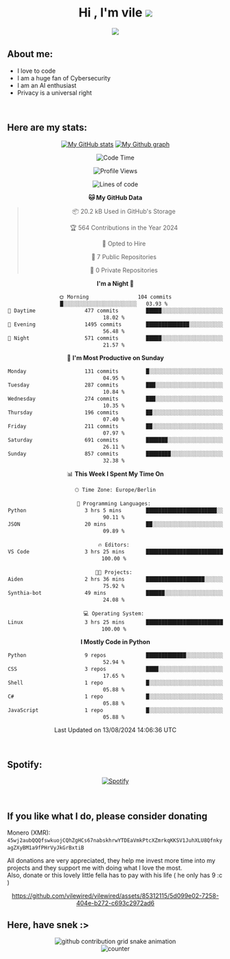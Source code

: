 <h1 align="center">Hi , I'm vile <img src="https://media.giphy.com/media/hvRJCLFzcasrR4ia7z/giphy.gif" width="35"></h1>
<p align="center">
  <a href="https://github.com/viledissociation"><img src="https://readme-typing-svg.demolab.com?font=Roboto+Mono&weight=300&size=28&duration=4000&pause=100&color=C109F7&center=true&vCenter=true&width=580&height=127&lines=I'm+a+programmer;I'm+an+AI+enthusiast;I'm+a+big+fan+of+Neural+Networks;I'm+interested+in+Computer+Science;I+love+Cybersecurity;By+the+way+I+use+Arch+%F0%9F%92%80"></a>
</p>

## About me:

- I love to code
- I am a huge fan of Cybersecurity
- I am an AI enthusiast
- Privacy is a universal right

<br>

## Here are my stats:

<div align="center">
    
 [![My GitHub stats](https://github-readme-stats.vercel.app/api?username=vilewired&count_private=true&show_icons=true&theme=radical)](https://github.com/vilewired)
 [![My Github graph](http://github-profile-summary-cards.vercel.app/api/cards/profile-details?username=vilewired&theme=radical)](https://github.com/vilewired)

<!--START_SECTION:waka-->
![Code Time](http://img.shields.io/badge/Code%20Time-330%20hrs%2037%20mins-blue)

![Profile Views](http://img.shields.io/badge/Profile%20Views-3-blue)

![Lines of code](https://img.shields.io/badge/From%20Hello%20World%20I%27ve%20Written-178.3%20thousand%20lines%20of%20code-blue)

**🐱 My GitHub Data** 

> 📦 20.2 kB Used in GitHub's Storage 
 > 
> 🏆 564 Contributions in the Year 2024
 > 
> 💼 Opted to Hire
 > 
> 📜 7 Public Repositories 
 > 
> 🔑 0 Private Repositories 
 > 
**I'm a Night 🦉** 

```text
🌞 Morning                104 commits         █░░░░░░░░░░░░░░░░░░░░░░░░   03.93 % 
🌆 Daytime                477 commits         █████░░░░░░░░░░░░░░░░░░░░   18.02 % 
🌃 Evening                1495 commits        ██████████████░░░░░░░░░░░   56.48 % 
🌙 Night                  571 commits         █████░░░░░░░░░░░░░░░░░░░░   21.57 % 
```
📅 **I'm Most Productive on Sunday** 

```text
Monday                   131 commits         █░░░░░░░░░░░░░░░░░░░░░░░░   04.95 % 
Tuesday                  287 commits         ███░░░░░░░░░░░░░░░░░░░░░░   10.84 % 
Wednesday                274 commits         ███░░░░░░░░░░░░░░░░░░░░░░   10.35 % 
Thursday                 196 commits         ██░░░░░░░░░░░░░░░░░░░░░░░   07.40 % 
Friday                   211 commits         ██░░░░░░░░░░░░░░░░░░░░░░░   07.97 % 
Saturday                 691 commits         ███████░░░░░░░░░░░░░░░░░░   26.11 % 
Sunday                   857 commits         ████████░░░░░░░░░░░░░░░░░   32.38 % 
```


📊 **This Week I Spent My Time On** 

```text
🕑︎ Time Zone: Europe/Berlin

💬 Programming Languages: 
Python                   3 hrs 5 mins        ███████████████████████░░   90.11 % 
JSON                     20 mins             ██░░░░░░░░░░░░░░░░░░░░░░░   09.89 % 

🔥 Editors: 
VS Code                  3 hrs 25 mins       █████████████████████████   100.00 % 

🐱‍💻 Projects: 
Aiden                    2 hrs 36 mins       ███████████████████░░░░░░   75.92 % 
Synthia-bot              49 mins             ██████░░░░░░░░░░░░░░░░░░░   24.08 % 

💻 Operating System: 
Linux                    3 hrs 25 mins       █████████████████████████   100.00 % 
```

**I Mostly Code in Python** 

```text
Python                   9 repos             █████████████░░░░░░░░░░░░   52.94 % 
CSS                      3 repos             ████░░░░░░░░░░░░░░░░░░░░░   17.65 % 
Shell                    1 repo              █░░░░░░░░░░░░░░░░░░░░░░░░   05.88 % 
C#                       1 repo              █░░░░░░░░░░░░░░░░░░░░░░░░   05.88 % 
JavaScript               1 repo              █░░░░░░░░░░░░░░░░░░░░░░░░   05.88 % 
```




 Last Updated on 13/08/2024 14:06:36 UTC
<!--END_SECTION:waka-->
</div>
<br>

## Spotify:

<div align="center">

[![Spotify](https://whois-hoeless.vercel.app/api/spotify?background_color=0d1117&border_color=090d13)](https://open.spotify.com/user/heanchenhorst)
</div>

<br>

## If you like what I do, please consider donating

Monero (XMR): ```45wj2aubQQQfswkuojCQhZgHCs67nabskhrwYTDEaVmkPtcXZmrkqKKSV1JuhXLU8QfnkyagZXyBM1a9fPHrVyJkGrBxtiB```

All donations are very appreciated, they help me invest more time into my projects and they support me with doing what I love the most.  
Also, donate or this lovely little fella has to pay with his life (  he only has 9 :c  )

<div align="center">


https://github.com/vilewired/vilewired/assets/85312115/5d099e02-7258-404e-b272-c693c2972ad6


</div>

## Here, have snek :>
<div align="center">
<picture>
  <source media="(prefers-color-scheme: dark)" srcset="https://raw.githubusercontent.com/vilewired/vilewired/output/github-contribution-grid-snake-dark.svg">
  <source media="(prefers-color-scheme: light)" srcset="https://raw.githubusercontent.com/vilewired/vilewired/output/github-contribution-grid-snake.svg">
  <img alt="github contribution grid snake animation" src="https://raw.githubusercontent.com/vilewired/vilewired/output/github-contribution-grid-snake.svg">
</div>

<div align="center">
  <img src="https://moe-counter.glitch.me/get/@hoeless_count?theme=rule34" alt="counter" />
</div>

